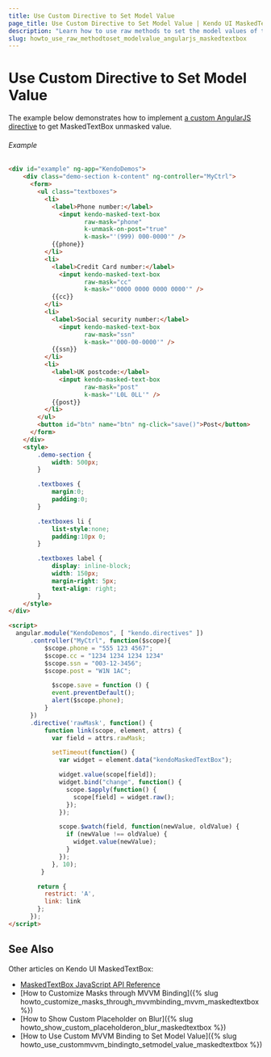 ```yaml
---
title: Use Custom Directive to Set Model Value
page_title: Use Custom Directive to Set Model Value | Kendo UI MaskedTextBox
description: "Learn how to use raw methods to set the model values of the Kendo UI MaskedTextBox widget in AngularJS."
slug: howto_use_raw_methodtoset_modelvalue_angularjs_maskedtextbox
---
```


# Use Custom Directive to Set Model Value

The example below demonstrates how to implement [a custom AngularJS directive](https://docs.angularjs.org/guide/directive) to get MaskedTextBox unmasked value.

###### Example

```html
<div id="example" ng-app="KendoDemos">
    <div class="demo-section k-content" ng-controller="MyCtrl">
      <form>
        <ul class="textboxes">
          <li>
            <label>Phone number:</label>
              <input kendo-masked-text-box
                     raw-mask="phone"
                     k-unmask-on-post="true"
                     k-mask="'(999) 000-0000'" />
            {{phone}}
          </li>
          <li>
            <label>Credit Card number:</label>
              <input kendo-masked-text-box
                     raw-mask="cc"
                     k-mask="'0000 0000 0000 0000'" />
            {{cc}}
          </li>
          <li>
            <label>Social security number:</label>
              <input kendo-masked-text-box
                     raw-mask="ssn"
                     k-mask="'000-00-0000'" />
            {{ssn}}
          </li>
          <li>
            <label>UK postcode:</label>
              <input kendo-masked-text-box
                     raw-mask="post"
                     k-mask="'L0L 0LL'" />
            {{post}}
          </li>
        </ul>
        <button id="btn" name="btn" ng-click="save()">Post</button>
      </form>
    </div>
    <style>
        .demo-section {
            width: 500px;
        }

        .textboxes {
            margin:0;
            padding:0;
        }

        .textboxes li {
            list-style:none;
            padding:10px 0;
        }

        .textboxes label {
            display: inline-block;
            width: 150px;
            margin-right: 5px;
            text-align: right;
        }
    </style>
</div>

<script>
  angular.module("KendoDemos", [ "kendo.directives" ])
      .controller("MyCtrl", function($scope){
          $scope.phone = "555 123 4567";
          $scope.cc = "1234 1234 1234 1234"
          $scope.ssn = "003-12-3456";
          $scope.post = "W1N 1AC";

            $scope.save = function () {
            event.preventDefault();
            alert($scope.phone);
          }
      })
      .directive('rawMask', function() {
          function link(scope, element, attrs) {
            var field = attrs.rawMask;

            setTimeout(function() {
              var widget = element.data("kendoMaskedTextBox");

              widget.value(scope[field]);
              widget.bind("change", function() {
                scope.$apply(function() {
                  scope[field] = widget.raw();
                });
              });

              scope.$watch(field, function(newValue, oldValue) {
                if (newValue !== oldValue) {
                  widget.value(newValue);
                }
              });
            }, 10);
         }

        return {
          restrict: 'A',
          link: link
        };
      });
</script>
```

## See Also

Other articles on Kendo UI MaskedTextBox:

* [MaskedTextBox JavaScript API Reference](/api/javascript/ui/maskedtextbox)
* [How to Customize Masks through MVVM Binding]({% slug howto_customize_masks_through_mvvmbinding_mvvm_maskedtextbox %})
* [How to Show Custom Placeholder on Blur]({% slug howto_show_custom_placeholderon_blur_maskedtextbox %})
* [How to Use Custom MVVM Binding to Set Model Value]({% slug howto_use_custommvvm_bindingto_setmodel_value_maskedtextbox %})
